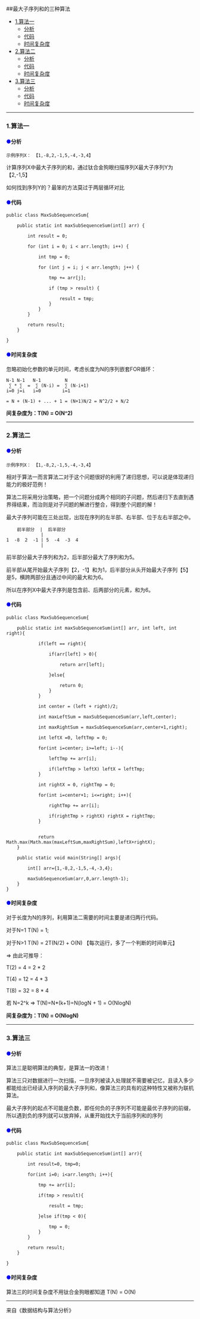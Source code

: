 

##最大子序列和的三种算法


*   [1.算法一](#ArithmeticA)
    *   [分析](#ArithmeticA-Analysis)
    *   [代码](#ArithmeticA-Code)
    *   [时间复杂度](#ArithmeticA-O)
*   [2.算法二](#ArithmeticB)
    *   [分析](#ArithmeticB-Analysis)
    *   [代码](#ArithmeticB-Code)
    *   [时间复杂度](#ArithmeticB-O)
*   [3.算法三](#ArithmeticC)
    *   [分析](#ArithmeticC-Analysis)
    *   [代码](#ArithmeticC-Code)
    *   [时间复杂度](#ArithmeticC-O)

------

<h3 id="ArithmeticA">1.算法一</h3>

<h4 id="ArithmeticA-Analysis"><span style="color:blue">●</span>分析</h4>


    示例序列X： 【1,-8,2,-1,5,-4,-3,4】

计算序列X中最大子序列的和，通过钛合金狗眼扫描序列X最大子序列Y为【2,-1,5】

如何找到序列Y的？最笨的方法莫过于两层循环对比


<h4 id="ArithmeticA-Code"><span style="color:blue">●</span>代码</h4> 



    public class MaxSubSequenceSum{

        public static int maxSubSequenceSum(int[] arr) {

            int result = 0;

            for (int i = 0; i < arr.length; i++) {

                int tmp = 0;

                for (int j = i; j < arr.length; j++) {

                    tmp += arr[j];

                    if (tmp > result) {

                        result = tmp;
                    }
                }
            }

            return result;
        }

    }


     
<h4 id="ArithmeticA-O"><span style="color:blue">●</span>时间复杂度</h4> 

     
忽略初始化参数的单元时间，考虑长度为N的序列嵌套FOR循环： 
    
    N-1 N-1   N-1         N
     ∑ * ∑  =  ∑ (N-i) =  ∑ (N-i+1)
    i=0 j=i   i=0        i=1

    = N + (N-1) + ... + 1 = (N+1)N/2 = N^2/2 + N/2

    
    
**间复杂度为：T(N) = O(N^2)**


-----


<h3 id="ArithmeticB">2.算法二</h3>


<h4 id="ArithmeticB-Analysis"><span style="color:blue">●</span>分析</h4>

    示例序列X： 【1,-8,2,-1,5,-4,-3,4】
    
相对于算法一而言算法二对于这个问题很好的利用了递归思想，可以说是体现递归能力的极好范例！

算法二将采用分治策略，把一个问题分成两个相同的子问题，然后递归下去直到遇界得结果，而治则是对子问题的解进行整合，得到整个问题的解！

最大子序列可能在三处出现，出现在序列的左半部、右半部、位于左右半部之中。

        前半部分  |  后半部分
                 |
    1  -8  2  -1 | 5  -4  -3  4
                 |

前半部分最大子序列和为2，后半部分最大了序列和为5。

前半部从尾开始最大子序列【2，-1】和为1，后半部分从头开始最大子序列【5】是5，横跨两部分且通过中间的最大和为6。

所以在序列X中最大子序列是包含前、后两部分的元素，和为6。


<h4 id="ArithmeticB-Code"><span style="color:blue">●</span>代码</h4>

    public class MaxSubSequenceSum{

        public static int maxSubSequenceSum(int[] arr, int left, int right){

                if(left == right){

                    if(arr[left] > 0){

                        return arr[left];

                    }else{

                        return 0;
                    }
                }

                int center = (left + right)/2;

                int maxLeftSum = maxSubSequenceSum(arr,left,center);

                int maxRightSum = maxSubSequenceSum(arr,center+1,right);

                int leftX =0, leftTmp = 0;

                for(int i=center; i>=left; i--){

                    leftTmp += arr[i];

                    if(leftTmp > leftX) leftX = leftTmp;
                }

                int rightX = 0, rightTmp = 0;

                for(int i=center+1; i<=right; i++){

                    rightTmp += arr[i];

                    if(rightTmp > rightX) rightX = rightTmp;
                }


                return Math.max(Math.max(maxLeftSum,maxRightSum),leftX+rightX);
        }

        public static void main(String[] args){

            int[] arr={1,-8,2,-1,5,-4,-3,4};

            maxSubSequenceSum(arr,0,arr.length-1);
        }
    }



<h4 id="ArithmeticB-O"><span style="color:blue">●</span>时间复杂度</h4>

对于长度为N的序列，利用算法二需要的时间主要是递归两行代码。

对于N=1   T(N) = 1;

对于N>1   T(N) = 2T(N/2) + O(N) 【每次运行，多了一个判断的时间单元】

=>  由此可推导：

T(2) = 4 = 2 * 2

T(4) = 12 = 4 * 3

T(8) = 32 = 8 * 4

若 N=2^k => T(N)=N*(k+1)=N(logN + 1) = O(NlogN)


 **间复杂度为：T(N) = O(NlogN)**


------

<h3 id="ArithmeticC">3.算法三</h3>

<h4 id="ArithmeticC-Analysis"><span style="color:blue">●</span>分析</h4>

算法三是聪明算法的典型，是算法一的改进！

算法三只对数据进行一次扫描，一旦序列被读入处理就不需要被记忆，且读入多少都能给出已经读入序列的最大子序列和，像算法三的具有的这种特性又被称为联机算法。

最大子序列的起点不可能是负数，即任何负的子序列不可能是最优子序列的前缀，所以遇到负的序列就可以放弃掉，从重开始找大于当前序列和的序列


<h4 id="ArithmeticC-Code"><span style="color:blue">●</span>代码</h4>

    public class MaxSubSequenceSum{

        public static int maxSubSequenceSum(int[] arr){

            int result=0, tmp=0;

            for(int i=0; i<arr.length; i++){

                tmp += arr[i];

                if(tmp > result){

                    result = tmp;

                }else if(tmp < 0){

                    tmp = 0;
                }
            }

            return result;
        }

    }


<h4 id="ArithmeticC-O"><span style="color:blue">●</span>时间复杂度</h4>

算法三的时间复杂度不用钛合金狗眼都知道 T(N) = O(N)



-----

来自《数据结构与算法分析》



